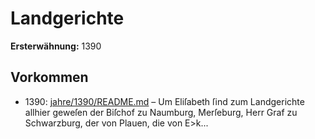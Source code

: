 # Landgerichte

**Ersterwähnung:** 1390

## Vorkommen
- 1390: [jahre/1390/README.md](../jahre/1390/README.md) – Um Eliſabeth ſind zum Landgerichte allhier geweſen
der Biſchof zu Naumburg, Merſeburg, Herr Graf zu
Schwarzburg, der von Plauen, die von E>k...
